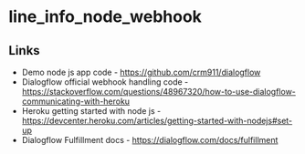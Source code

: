 # line_info_node_webhook

## Links
* Demo node js app code - https://github.com/crm911/dialogflow
* Dialogflow official webhook handling code - https://stackoverflow.com/questions/48967320/how-to-use-dialogflow-communicating-with-heroku
* Heroku getting started with node js - https://devcenter.heroku.com/articles/getting-started-with-nodejs#set-up
* Dialogflow Fulfillment docs - https://dialogflow.com/docs/fulfillment